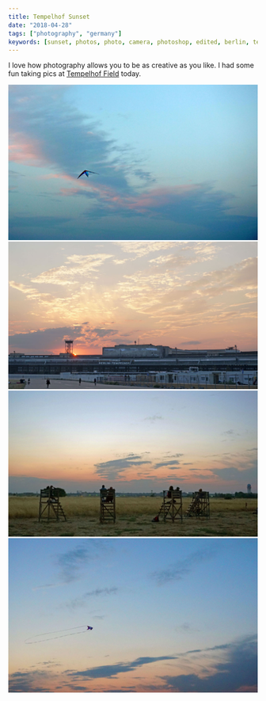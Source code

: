 ```yaml
---
title: Tempelhof Sunset
date: "2018-04-28"
tags: ["photography", "germany"]
keywords: [sunset, photos, photo, camera, photoshop, edited, berlin, tempelhof field]
---
```


I love how photography allows you to be as creative as you like. I had some fun taking pics at [Tempelhof Field](https://en.wikipedia.org/wiki/Berlin_Tempelhof_Airport) today.

![Tempelhof field kite flying](img/field2.jpg)
![Tempelhof field airport and sunset](img/field3.jpg)
![Tempelhof field high chairs](img/field4.jpg)
![Tempelhof field kite flying](img/field5.jpg)